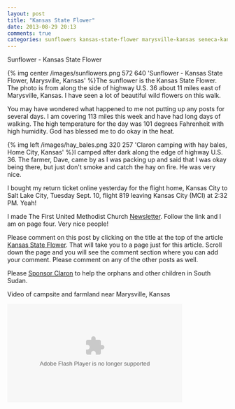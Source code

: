 ```yaml
---
layout: post
title: "Kansas State Flower"
date: 2013-08-29 20:13
comments: true
categories: sunflowers kansas-state-flower marysville-kansas seneca-kansas refugees south-sudan orphans
---
```

Sunflower - Kansas State Flower

{% img center /images/sunflowers.png 572 640 'Sunflower - Kansas State Flower, Marysville, Kansas' %}The sunflower is the Kansas State Flower.  The photo is from along the side of highway U.S. 36 about 11 miles east of Marysville, Kansas.  I have seen a lot of beautiful wild flowers on this walk.  

You may have wondered what happened to me not putting up any posts for several days.  I am covering 113 miles this week and have had long days of walking.  The high temperature for the day was 101 degrees Fahrenheit with high humidity.  God has blessed me to do okay in the heat.  

{% img left /images/hay_bales.png 320 257 'Claron camping with hay bales,  Home City, Kansas' %}I camped after dark along the edge of highway U.S. 36.  The farmer, Dave, came by as I was packing up and said that I was okay being there, but just don't smoke and catch the hay on fire.  He was very nice.  

I bought my return ticket online yesterday for the flight home, Kansas City to Salt Lake City, Tuesday Sept. 10, flight 819 leaving Kansas City (MCI) at 2:32 PM.  Yeah!

I made The First United Methodist Church [Newsletter](http://www.belleumc.org/newsletter/). Follow the link and I am on page four.  Very nice people!

Please comment on this post by clicking on the title at the top of the article [Kansas State Flower](http://follow.claront.com/blog/2013/08/29/kansas-state-flower/).  That will take you to a page just for this article.  Scroll down the page and you will see the comment section where you can add your comment.  Please comment on any of the other posts as well.

Please [Sponsor Claron](http://follow.claront.com/donate/) to help the orphans and other children in South Sudan.

Video of campsite and farmland near Marysville, Kansas

<object type="application/x-shockwave-flash" width="400" height="225" data="https://www.flickr.com/apps/video/stewart.swf" classid="clsid:D27CDB6E-AE6D-11cf-96B8-444553540000"><param name="flashvars" value="intl_lang=en-US&photo_secret=db443caf1e&photo_id=14584269605"></param><param name="movie" value="https://www.flickr.com/apps/video/stewart.swf"></param><param name="bgcolor" value="#000000"></param><param name="allowFullScreen" value="true"></param><embed type="application/x-shockwave-flash" src="https://www.flickr.com/apps/video/stewart.swf" bgcolor="#000000" allowfullscreen="true" flashvars="intl_lang=en-US&photo_secret=db443caf1e&photo_id=14584269605" width="400" height="225"></embed></object>
